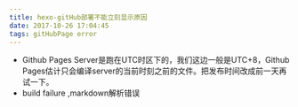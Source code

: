 ```yaml
---
title: hexo-gitHub部署不能立刻显示原因
date: 2017-10-26 17:04:45
tags: gitHubPage error
---
```


- Github Pages Server是跑在UTC时区下的，我们这边一般是UTC+8，Github Pages估计只会编译server的当前时刻之前的文件。把发布时间改成前一天再试一下。
- build failure ,markdown解析错误